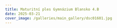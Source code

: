 ```yaml
---
title: Maturitní ples Gymnázium Blansko 4.B
date: 2025-03-21
cover_image: /galleries/main_gallery/dsc01601.jpg
---
```

